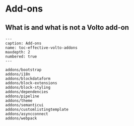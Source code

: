 # Add-ons

## What is and what is not a Volto add-on

```{toctree}
---
caption: Add-ons
name: toc-effective-volto-addons
maxdepth: 2
numbered: true
---

addons/bootstrap
addons/i18n
addons/blockdataform
addons/block-extensions
addons/block-styling
addons/dependencies
addons/pipeline
addons/theme
addons/semanticui
addons/customlistingtemplate
addons/asyncconnect
addons/webpack
```
